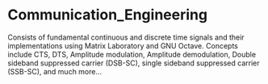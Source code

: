 # Communication_Engineering
Consists of fundamental continuous and discrete time signals and their implementations using Matrix Laboratory and GNU Octave. Concepts include CTS, DTS, Amplitude modulation, Amplitude demodulation, Double sideband suppressed carrier (DSB-SC), single sideband suppressed carrier (SSB-SC), and much more...
